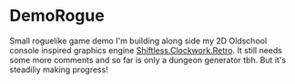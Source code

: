 # DemoRogue
Small roguelike game demo I'm building along side my 2D Oldschool console inspired graphics engine [Shiftless.Clockwork.Retro](https://github.com/RealShiftless/Shiftless.Clockwork.Retro).
It still needs some more comments and so far is only a dungeon generator tbh.
But it's steadiliy making progress!

